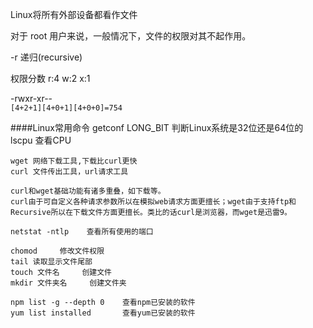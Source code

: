 Linux将所有外部设备都看作文件

对于 root 用户来说，一般情况下，文件的权限对其不起作用。

-r   递归(recursive)

权限分数
r:4
w:2
x:1

 -rwxr-xr--      
 `[4+2+1][4+0+1][4+0+0]=754`
 
 ####Linux常用命令
    getconf LONG_BIT  判断Linux系统是32位还是64位的
    lscpu    查看CPU
    
    wget 网络下载工具,下载比curl更快
    curl 文件传出工具，url请求工具
    
    curl和wget基础功能有诸多重叠，如下载等。
    curl由于可自定义各种请求参数所以在模拟web请求方面更擅长；wget由于支持ftp和Recursive所以在下载文件方面更擅长。类比的话curl是浏览器，而wget是迅雷9。
    
    netstat -ntlp    查看所有使用的端口
    
    chomod     修改文件权限
    tail 读取显示文件尾部
    touch 文件名     创建文件
    mkdir 文件夹名     创建文件夹
    
    npm list -g --depth 0    查看npm已安装的软件
    yum list installed       查看yum已安装的软件
    